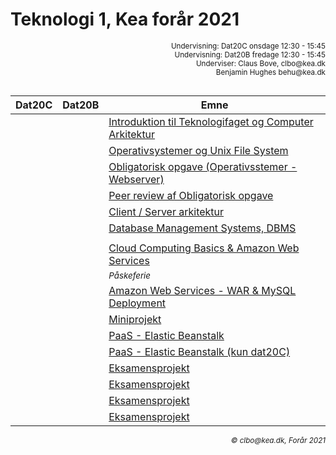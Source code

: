 <script src="https://code.jquery.com/jquery-3.2.1.min.js"></script>

# Teknologi 1, Kea forår 2021
<div style="text-align:right"><small>
Undervisning: Dat20C onsdage 12:30 - 15:45 <br>    
Undervisning: Dat20B fredage 12:30 - 15:45 <br>    
Underviser: Claus Bove, clbo@kea.dk <br>
Benjamin Hughes behu@kea.dk
<br><br>
</small>  
</div>

| Dat20C | Dat20B | Emne | 
|:---:|:---:| --- |
||| [Introduktion til Teknologifaget og Computer Arkitektur](1.md)|
||| [Operativsystemer og Unix File System](2.md)|
||| [Obligatorisk opgave (Operativsstemer - Webserver)](3.md)|
||| [Peer review af Obligatorisk opgave](4.md)|
||| [Client / Server arkitektur](5.md)|
||| [Database Management Systems, DBMS](6.md)|
||| []()|
||| [Cloud Computing Basics & Amazon Web Services](8.md)|
||| <small><i>Påskeferie</i></small>|
||| [Amazon Web Services - WAR & MySQL Deployment](9.md)|
||| [Miniprojekt](11.md) |
||| [PaaS - Elastic Beanstalk](10.md)|
||| [PaaS - Elastic Beanstalk (kun dat20C)](10.md)|
||| [Eksamensprojekt](14.md)|
||| [Eksamensprojekt](15.md)|
||| [Eksamensprojekt](16.md)|
||| [Eksamensprojekt](17.md)|

<div style='text-align:right'><i><small>&copy; clbo@kea.dk, Forår 2021</small></i></div>

<script>  

$().ready(function() {
	$("h1:first").css("display", "none");
});


var dates = [
	{dat20c: '3/2', dat20b: '5/2'},
	{dat20c: '10/2', dat20b:'12/2' },
	{dat20c: '17/2', dat20b:'19/2' },
	{dat20c: '24/2', dat20b:'26/2' 	},
	{dat20c: '3/3', dat20b:	'5/3' 	 },
	{dat20c: '10/3', dat20b:'12/3' 	 },
	{dat20c: '17/3', dat20b:'19/3' 	 },
	{dat20c: '24/3', dat20b:'26/3' },

	{dat20c:' - ', dat20b:	' - ' },

	{dat20c:'7/4', dat20b:'9/4'},
	{dat20c:'14/4', dat20b:	'16/4'},
	{dat20c:'21/4', dat20b:	'23/4'},
	{dat20c:'28/4', dat20b:	'St.bededag'},
	{dat20c:'5/5', dat20b:	'7/5'},
	{dat20c:'12/5', dat20b:	'Kr.Him' },
	{dat20c:'19/5', dat20b:	'21/5'},
	{dat20c:'26/5', dat20b:	'28/5'	 },

]
var table = document.getElementsByTagName("table");  
var tbody = document.getElementsByTagName("tbody")
var rows = document.getElementsByTagName("tr");  
for(i = 1; i < rows.length; i++){  
  var tds = rows[i].getElementsByTagName("td"); 
  tds[0].innerHTML= dates[i-1].dat20c; 
  tds[1].innerHTML= dates[i-1].dat20b;
}
/*
var section = document.getElementById('downloads');
console.log(section)
var ar = section.getElementsByTagName("a");

for (i = 0; i < ar.length; ++i)
   ar[i].style.display = "none";
*/

</script>
